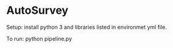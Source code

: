 # AutoSurvey

Setup:
 install python 3 and libraries listed in environmet yml file.

To run:
 python pipeline.py